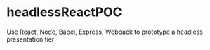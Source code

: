 # headlessReactPOC
Use React, Node, Babel, Express, Webpack to prototype a headless presentation tier
